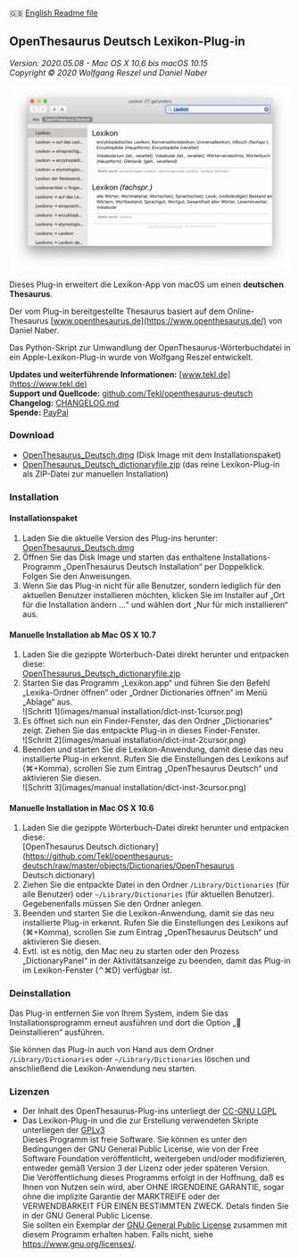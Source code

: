 🇬🇧 [English Readme file](README.md)

## OpenThesaurus Deutsch Lexikon-Plug-in

_Version: 2020.05.08 - Mac OS X 10.6 bis macOS 10.15_<br>
_Copyright © 2020 Wolfgang Reszel und Daniel Naber_

![Screenshot](images/screenshots/OpenThesaurus_Screen_1.png)

Dieses Plug-in erweitert die Lexikon-App von macOS um einen **deutschen Thesaurus**.

Der vom Plug-in bereitgestellte Thesaurus basiert auf dem Online-Thesaurus [www.openthesaurus.de](https://www.openthesaurus.de/) von Daniel Naber.

Das Python-Skript zur Umwandlung der OpenThesaurus-Wörterbuchdatei in ein Apple-Lexikon-Plug-in wurde von Wolfgang Reszel entwickelt.

**Updates und weiterführende Informationen:** [www.tekl.de](https://www.tekl.de)<br>
**Support und Quellcode:** [github.com/Tekl/openthesaurus-deutsch](https://github.com/Tekl/openthesaurus-deutsch)<br>
**Changelog:** [CHANGELOG.md](https://github.com/Tekl/openthesaurus-deutsch/blob/master/CHANGELOG.md)<br>
**Spende:** [PayPal](https://www.paypal.me/WolfgangReszel)

### Download

- [OpenThesaurus_Deutsch.dmg](https://github.com/Tekl/openthesaurus-deutsch/releases/latest/download/OpenThesaurus_Deutsch.dmg) (Disk Image mit dem Installationspaket)
- [OpenThesaurus_Deutsch_dictionaryfile.zip](https://github.com/Tekl/openthesaurus-deutsch/releases/latest/download/OpenThesaurus_Deutsch_dictionaryfile.zip) (das reine Lexikon-Plug-in als ZIP-Datei zur manuellen Installation)

### Installation

#### Installationspaket

1. Laden Sie die aktuelle Version des Plug-ins herunter:<br>[OpenThesaurus_Deutsch.dmg](https://github.com/Tekl/openthesaurus-deutsch/releases/latest/download/OpenThesaurus_Deutsch.dmg)
2. Öffnen Sie das Disk Image und starten das enthaltene Installations-Programm „OpenThesaurus Deutsch Installation“ per Doppelklick. Folgen Sie den Anweisungen.
3. Wenn Sie das Plug-in nicht für alle Benutzer, sondern lediglich für den aktuellen Benutzer installieren möchten, klicken Sie im Installer auf „Ort für die Installation ändern …“ und wählen dort „Nur für mich installieren“ aus.

#### Manuelle Installation ab Mac OS X 10.7

1. Laden Sie die gezippte Wörterbuch-Datei direkt herunter und entpacken diese:<br>[OpenThesaurus_Deutsch_dictionaryfile.zip](https://github.com/Tekl/openthesaurus-deutsch/releases/latest/download/OpenThesaurus_Deutsch_dictionaryfile.zip)
2. Starten Sie das Programm „Lexikon.app“ und führen Sie den Befehl „Lexika-Ordner öffnen“ oder „Ordner Dictionaries öffnen“ im Menü „Ablage“ aus.<br>
    ![Schritt 1](images/manual installation/dict-inst-1cursor.png)
3. Es öffnet sich nun ein Finder-Fenster, das den Ordner „Dictionaries“ zeigt. Ziehen Sie das entpackte Plug-in in dieses Finder-Fenster.<br>
    ![Schritt 2](images/manual installation/dict-inst-2cursor.png)
4. Beenden und starten Sie die Lexikon-Anwendung, damit diese das neu installierte Plug-in erkennt. Rufen Sie die Einstellungen des Lexikons auf (⌘+Komma), scrollen Sie zum Eintrag „OpenThesaurus Deutsch“ und aktivieren Sie diesen.<br>
    ![Schritt 3](images/manual installation/dict-inst-3cursor.png)

#### Manuelle Installation in Mac OS X 10.6

1. Laden Sie die gezippte Wörterbuch-Datei direkt herunter und entpacken diese:<br>[OpenThesaurus Deutsch.dictionary](https://github.com/Tekl/openthesaurus-deutsch/raw/master/objects/Dictionaries/OpenThesaurus Deutsch.dictionary)
2. Ziehen Sie die entpackte Datei in den Ordner `/Library/Dictionaries` (für alle Benutzer) oder `~/Library/Dictionaries` (für aktuellen Benutzer). Gegebenenfalls müssen Sie den Ordner anlegen.
3. Beenden und starten Sie die Lexikon-Anwendung, damit sie das neu installierte Plug-in erkennt. Rufen Sie die Einstellungen des Lexikons auf (⌘+Komma), scrollen Sie zum Eintrag „OpenThesaurus Deutsch“ und aktivieren Sie diesen.
4. Evtl. ist es nötig, den Mac neu zu starten oder den Prozess „DictionaryPanel“ in der Aktivitätsanzeige zu beenden, damit das Plug-in im Lexikon-Fenster (⌃⌘D) verfügbar ist.

### Deinstallation

Das Plug-in entfernen Sie von Ihrem System, indem Sie das Installationsprogramm erneut ausführen und dort die Option „🚫 Deinstallieren“ ausführen.

Sie können das Plug-in auch von Hand aus dem Ordner `/Library/Dictionaries` oder `~/Library/Dictionaries` löschen und anschließend die Lexikon-Anwendung neu starten.

### Lizenzen

- Der Inhalt des OpenThesaurus-Plug-ins unterliegt der [CC-GNU LGPL](https://creativecommons.org/licenses/LGPL/2.1/)
- Das Lexikon-Plug-in und die zur Erstellung verwendeten Skripte unterliegen der [GPLv3](https://www.gnu.org/licenses/gpl.html)<br>
  Dieses Programm ist freie Software. Sie können es unter den Bedingungen der GNU General Public License, wie von der Free Software Foundation veröffentlicht, weitergeben und/oder modifizieren, entweder gemäß Version 3 der Lizenz oder jeder späteren Version.<br>
  Die Veröffentlichung dieses Programms erfolgt in der Hoffnung, daß es Ihnen von Nutzen sein wird, aber OHNE IRGENDEINE GARANTIE, sogar ohne die implizite Garantie der MARKTREIFE oder der VERWENDBARKEIT FÜR EINEN BESTIMMTEN ZWECK. Detals finden Sie in der GNU General Public License.<br>
  Sie sollten ein Exemplar der [GNU General Public License](LICENSE) zusammen mit diesem Programm erhalten haben. Falls nicht, siehe <https://www.gnu.org/licenses/>.

